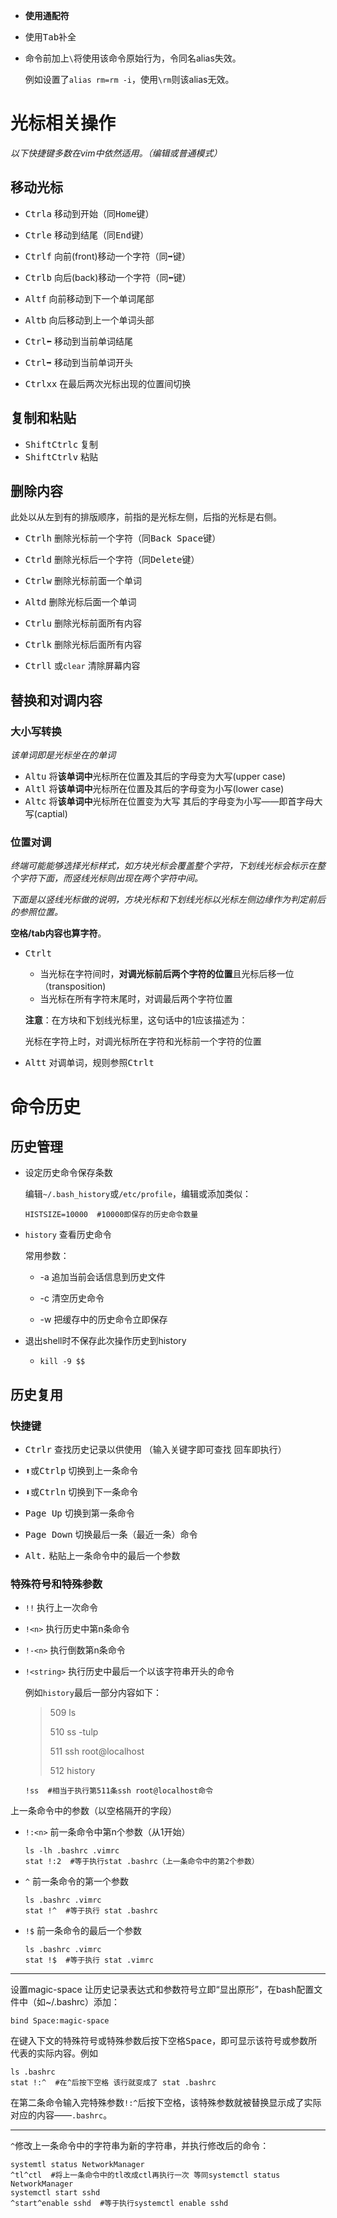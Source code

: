 - **使用通配符**

- 使用<kbd>Tab</kbd>补全

- 命令前加上`\`将使用该命令原始行为，令同名alias失效。

  例如设置了`alias rm=rm -i`，使用`\rm`则该alias无效。

# 光标相关操作

*以下快捷键多数在vim中依然适用。（编辑或普通模式）* 

## 移动光标

- <kbd>Ctrl</kbd><kbd>a</kbd>  移动到开始（同<kbd>Home</kbd>键）
- <kbd>Ctrl</kbd><kbd>e</kbd>  移动到结尾（同<kbd>End</kbd>键）



- <kbd>Ctrl</kbd><kbd>f</kbd>  向前(front)移动一个字符（同<kbd>➡</kbd>键）
- <kbd>Ctrl</kbd><kbd>b</kbd>  向后(back)移动一个字符（同<kbd>⬅</kbd>键）



- <kbd>Alt</kbd><kbd>f</kbd>  向前移动到下一个单词尾部
- <kbd>Alt</kbd><kbd>b</kbd>  向后移动到上一个单词头部



- <kbd>Ctrl</kbd><kbd>⬅</kbd>  移动到当前单词结尾
- <kbd>Ctrl</kbd><kbd>➡</kbd>  移动到当前单词开头



- <kbd>Ctrl</kbd><kbd>xx</kbd>  在最后两次光标出现的位置间切换

## 复制和粘贴

- <kbd>Shift</kbd><kbd>Ctrl</kbd><kbd>c</kbd>  复制
- <kbd>Shift</kbd><kbd>Ctrl</kbd><kbd>v</kbd>  粘贴

## 删除内容

此处以从左到有的排版顺序，前指的是光标左侧，后指的光标是右侧。

- <kbd>Ctrl</kbd><kbd>h</kbd>  删除光标前一个字符（同<kbd>Back Space</kbd>键）
- <kbd>Ctrl</kbd><kbd>d</kbd>  删除光标后一个字符（同<kbd>Delete</kbd>键）



- <kbd>Ctrl</kbd><kbd>w</kbd>  删除光标前面一个单词
- <kbd>Alt</kbd><kbd>d</kbd>  删除光标后面一个单词



- <kbd>Ctrl</kbd><kbd>u</kbd> 删除光标前面所有内容
- <kbd>Ctrl</kbd><kbd>k</kbd> 删除光标后面所有内容



- <kbd>Ctrl</kbd><kbd>l</kbd> 或`clear`  清除屏幕内容

## 替换和对调内容

### 大小写转换

*该单词即是光标坐在的单词*

- <kbd>Alt</kbd><kbd>u</kbd>  将**该单词中**光标所在位置及其后的字母变为大写(upper case)
- <kbd>Alt</kbd><kbd>l</kbd>  将**该单词中**光标所在位置及其后的字母变为小写(lower case)
- <kbd>Alt</kbd><kbd>c</kbd>  将**该单词中**光标所在位置变为大写 其后的字母变为小写——即首字母大写(captial)

### 位置对调

*终端可能能够选择光标样式，如方块光标会覆盖整个字符，下划线光标会标示在整个字符下面，而竖线光标则出现在两个字符中间。*

*下面是以竖线光标做的说明，方块光标和下划线光标以光标左侧边缘作为判定前后的参照位置。*

**空格/tab内容也算字符**。

- <kbd>Ctrl</kbd><kbd>t</kbd>

  - 当光标在字符间时，**对调光标前后两个字符的位置**且光标后移一位（transposition)
  - 当光标在所有字符末尾时，对调最后两个字符位置

  **注意**：在方块和下划线光标里，这句话中的1应该描述为：

  光标在字符上时，对调光标所在字符和光标前一个字符的位置

- <kbd>Alt</kbd><kbd>t</kbd>  对调单词，规则参照<kbd>Ctrl</kbd><kbd>t</kbd>

# 命令历史

## 历史管理

- 设定历史命令保存条数

  编辑`~/.bash_history`或`/etc/profile`，编辑或添加类似：

  ```shell
  HISTSIZE=10000  #10000即保存的历史命令数量
  ```

- `history`  查看历史命令

  常用参数：
  - -a  追加当前会话信息到历史文件

  - -c  清空历史命令

  - -w  把缓存中的历史命令立即保存

- 退出shell时不保存此次操作历史到history

  - `kill -9 $$`


## 历史复用

### 快捷键

- <kbd>Ctrl</kbd><kbd>r</kbd>  查找历史记录以供使用 （输入关键字即可查找 回车即执行）



- <kbd>⬆</kbd>或<kbd>Ctrl</kbd><kbd>p</kbd>  切换到上一条命令
- <kbd>⬇</kbd>或<kbd>Ctrl</kbd><kbd>n</kbd>  切换到下一条命令



- <kbd>Page Up</kbd>  切换到第一条命令
- <kbd>Page Down</kbd>  切换最后一条（最近一条）命令



- <kbd>Alt</kbd><kbd>.</kbd>  粘贴上一条命令中的最后一个参数

### 特殊符号和特殊参数

- `!!`  执行上一次命令

- `!<n>`  执行历史中第n条命令

- `!-<n>`  执行倒数第n条命令

- `!<string>`  执行历史中最后一个以该字符串开头的命令

  例如`history`最后一部分内容如下：

  > 509  ls
  >
  > 510  ss -tulp
  >
  > 511  ssh root@localhost
  >
  > 512  history 

  ```shell
  !ss  #相当于执行第511条ssh root@localhost命令
  ```



上一条命令中的参数（以空格隔开的字段）

- `!:<n>`  前一条命令中第n个参数（从1开始）

  ```shell
  ls -lh .bashrc .vimrc
  stat !:2  #等于执行stat .bashrc（上一条命令中的第2个参数）
  ```

- `^`  前一条命令的第一个参数

  ```shell
  ls .bashrc .vimrc
  stat !^  #等于执行 stat .bashrc
  ```

- `!$`  前一条命令的最后一个参数

  ```shell
  ls .bashrc .vimrc
  stat !$  #等于执行 stat .vimrc
  ```

---

设置magic-space 让历史记录表达式和参数符号立即“显出原形”，在bash配置文件中（如~/.bashrc）添加：

```shell
bind Space:magic-space
```

在键入下文的特殊符号或特殊参数后按下空格<kbd>Space</kbd>，即可显示该符号或参数所代表的实际内容。例如

```shell
ls .bashrc
stat !:^  #在^后按下空格 该行就变成了 stat .bashrc
```

在第二条命令输入完特殊参数`!:^`后按下空格，该特殊参数就被替换显示成了实际对应的内容——`.bashrc`。

---

`^`修改上一条命令中的字符串为新的字符串，并执行修改后的命令：

```shell
systemtl status NetworkManager
^tl^ctl  #将上一条命令中的tl改成ctl再执行一次 等同systemctl status NetworkManager
systemctl start sshd
^start^enable sshd  #等于执行systemctl enable sshd
```

